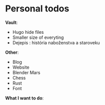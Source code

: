 # Personal todos

**Vault**:
- Hugo hide files
- Smaller size of everyting
- Dejepis : história naboženstva a staroveku

**Other**:
- Blog
- Website
- Blender Mars
- Chess
- Rust
- Font

**What I want to do**: